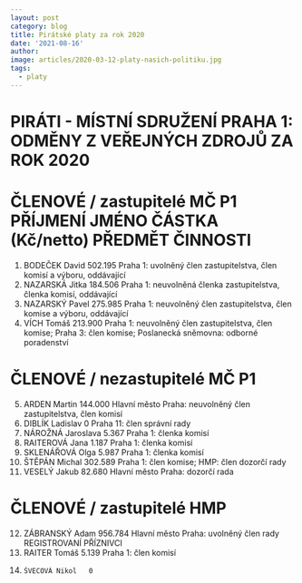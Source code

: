 ```yaml
---
layout: post
category: blog
title: Pirátské platy za rok 2020
date: '2021-08-16'
author: 
image: articles/2020-03-12-platy-nasich-politiku.jpg
tags:
  - platy
---
```


# PIRÁTI - MÍSTNÍ SDRUŽENÍ PRAHA 1: ODMĚNY Z VEŘEJNÝCH ZDROJŮ ZA ROK 2020 				
# ČLENOVÉ / zastupitelé MČ P1	PŘÍJMENÍ	JMÉNO	ČÁSTKA (Kč/netto)	PŘEDMĚT ČINNOSTI
1.	BODEČEK	David	502.195	Praha 1: uvolněný člen zastupitelstva, člen komisí a výboru, oddávající
2. 	NAZARSKÁ	Jitka	184.506 	Praha 1: neuvolněná členka zastupitelstva, členka komisí, oddávající
3.	NAZARSKÝ 	Pavel	275.985 	Praha 1: neuvolněný člen zastupitelstva, člen komise a výboru, oddávající
4. 	VÍCH	Tomáš	213.900	Praha 1: neuvolněný člen zastupitelstva, člen komise; Praha 3: člen komise; Poslanecká sněmovna: odborné poradenství

# ČLENOVÉ / nezastupitelé MČ P1				
5.	ARDEN	Martin	144.000	Hlavní město Praha: neuvolněný člen zastupitelstva, člen komisí
6.	DIBLÍK 	Ladislav	0	Praha 11: člen správní rady
7.	NÁROŽNÁ	Jaroslava	5.367	Praha 1: členka komisí
8.	RAITEROVÁ	Jana	1.187	Praha 1: členka komisí
9.	SKLENÁŘOVÁ	Olga	5.987	Praha 1: členka komisí
10.	ŠTĚPÁN	Michal	302.589	Praha 1: člen komise; HMP: člen dozorčí rady
11.	VESELÝ	Jakub	82.680	Hlavní město Praha: dozorčí rada

# ČLENOVÉ / zastupitelé HMP				
12.	ZÁBRANSKÝ	Adam	956.784	Hlavní město Praha: uvolněný člen rady
REGISTROVANÍ PŘÍZNIVCI				
13.	RAITER 	Tomáš	5.139	Praha 1: člen komisí
14. 	ŠVECOVÁ	Nikol	0	

